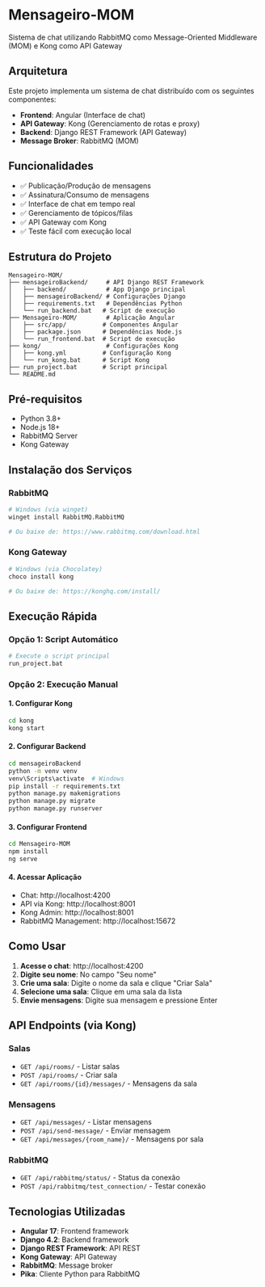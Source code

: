 # Mensageiro-MOM
Sistema de chat utilizando RabbitMQ como Message-Oriented Middleware (MOM) e Kong como API Gateway

## Arquitetura

Este projeto implementa um sistema de chat distribuído com os seguintes componentes:

- **Frontend**: Angular (Interface de chat)
- **API Gateway**: Kong (Gerenciamento de rotas e proxy)
- **Backend**: Django REST Framework (API Gateway)
- **Message Broker**: RabbitMQ (MOM)

## Funcionalidades

- ✅ Publicação/Produção de mensagens
- ✅ Assinatura/Consumo de mensagens
- ✅ Interface de chat em tempo real
- ✅ Gerenciamento de tópicos/filas
- ✅ API Gateway com Kong
- ✅ Teste fácil com execução local

## Estrutura do Projeto

```
Mensageiro-MOM/
├── mensageiroBackend/     # API Django REST Framework
│   ├── backend/           # App Django principal
│   ├── mensageiroBackend/ # Configurações Django
│   ├── requirements.txt   # Dependências Python
│   └── run_backend.bat   # Script de execução
├── Mensageiro-MOM/        # Aplicação Angular
│   ├── src/app/          # Componentes Angular
│   ├── package.json      # Dependências Node.js
│   └── run_frontend.bat  # Script de execução
├── kong/                  # Configurações Kong
│   ├── kong.yml          # Configuração Kong
│   └── run_kong.bat      # Script Kong
├── run_project.bat       # Script principal
└── README.md
```

## Pré-requisitos

- Python 3.8+
- Node.js 18+
- RabbitMQ Server
- Kong Gateway

## Instalação dos Serviços

### RabbitMQ
```bash
# Windows (via winget)
winget install RabbitMQ.RabbitMQ

# Ou baixe de: https://www.rabbitmq.com/download.html
```

### Kong Gateway
```bash
# Windows (via Chocolatey)
choco install kong

# Ou baixe de: https://konghq.com/install/
```

## Execução Rápida

### Opção 1: Script Automático
```bash
# Execute o script principal
run_project.bat
```

### Opção 2: Execução Manual

#### 1. Configurar Kong
```bash
cd kong
kong start
```

#### 2. Configurar Backend
```bash
cd mensageiroBackend
python -m venv venv
venv\Scripts\activate  # Windows
pip install -r requirements.txt
python manage.py makemigrations
python manage.py migrate
python manage.py runserver
```

#### 3. Configurar Frontend
```bash
cd Mensageiro-MOM
npm install
ng serve
```

#### 4. Acessar Aplicação
- Chat: http://localhost:4200
- API via Kong: http://localhost:8001
- Kong Admin: http://localhost:8001
- RabbitMQ Management: http://localhost:15672

## Como Usar

1. **Acesse o chat**: http://localhost:4200
2. **Digite seu nome**: No campo "Seu nome"
3. **Crie uma sala**: Digite o nome da sala e clique "Criar Sala"
4. **Selecione uma sala**: Clique em uma sala da lista
5. **Envie mensagens**: Digite sua mensagem e pressione Enter

## API Endpoints (via Kong)

### Salas
- `GET /api/rooms/` - Listar salas
- `POST /api/rooms/` - Criar sala
- `GET /api/rooms/{id}/messages/` - Mensagens da sala

### Mensagens
- `GET /api/messages/` - Listar mensagens
- `POST /api/send-message/` - Enviar mensagem
- `GET /api/messages/{room_name}/` - Mensagens por sala

### RabbitMQ
- `GET /api/rabbitmq/status/` - Status da conexão
- `POST /api/rabbitmq/test_connection/` - Testar conexão

## Tecnologias Utilizadas

- **Angular 17**: Frontend framework
- **Django 4.2**: Backend framework
- **Django REST Framework**: API REST
- **Kong Gateway**: API Gateway
- **RabbitMQ**: Message broker
- **Pika**: Cliente Python para RabbitMQ
